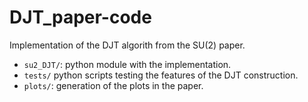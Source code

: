 # DJT_paper-code

Implementation of the DJT algorith from the SU(2) paper.

- `su2_DJT/`: python module with the implementation.
- `tests/` python scripts testing the features of the DJT construction.
- `plots/`: generation of the plots in the paper.
